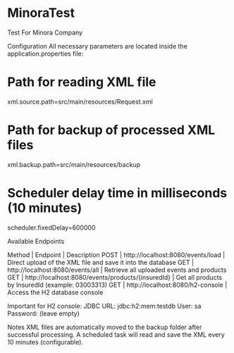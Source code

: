 # MinoraTest
Test For Minora Company

Configuration
All necessary parameters are located inside the application.properties file:

# Path for reading XML file
xml.source.path=src/main/resources/Request.xml

# Path for backup of processed XML files
xml.backup.path=src/main/resources/backup

# Scheduler delay time in milliseconds (10 minutes)
scheduler.fixedDelay=600000

Available Endpoints

Method | Endpoint                                          | Description
POST   | http://localhost:8080/events/load                 | Direct upload of the XML file and save it into the database
GET    | http://localhost:8080/events/all                  | Retrieve all uploaded events and products
GET    | http://localhost:8080/events/products/{insuredId} | Get all products by InsuredId (example: 03003313)
GET    | http://localhost:8080/h2-console                  | Access the H2 database console

Important for H2 console:
JDBC URL: jdbc:h2:mem:testdb
User: sa
Password: (leave empty)

Notes
XML files are automatically moved to the backup folder after successful processing.
A scheduled task will read and save the XML every 10 minutes (configurable).

